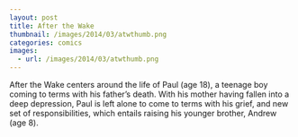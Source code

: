 ```yaml
---
layout: post
title: After the Wake
thumbnail: /images/2014/03/atwthumb.png
categories: comics
images:
  - url: /images/2014/03/atwthumb.png
---
```


After the Wake centers around the life of Paul (age 18), a teenage boy coming to terms with his father&#8217;s death. With his mother having fallen into a deep depression, Paul is left alone to come to terms with his grief, and new set of responsibilities, which entails raising his younger brother, Andrew (age 8).